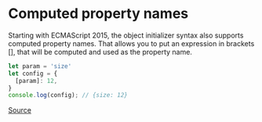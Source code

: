 # Computed property names

Starting with ECMAScript 2015, the object initializer syntax also supports computed property names.
That allows you to put an expression in brackets [], that will be computed and used as the property name.

```js
let param = 'size'
let config = {
  [param]: 12,
}
console.log(config); // {size: 12}
```

[Source](https://developer.mozilla.org/en-US/docs/Web/JavaScript/Reference/Operators/Object_initializer#computed_property_names)

